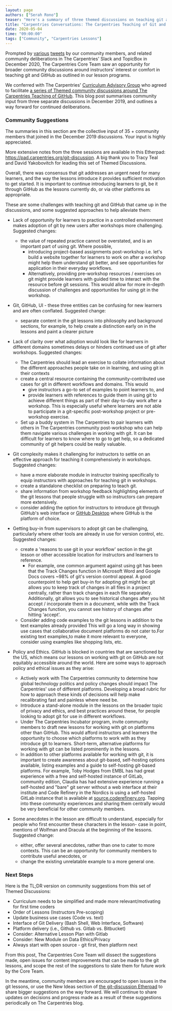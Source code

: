 ```yaml
---
layout: page
authors: ["Serah Rono"]
teaser: "Here's a summary of three themed discussions on teaching git and GitHub from December 2019"
title: "Carpentries Conversations: The Carpentries Teaching of Git and GitHub"
date: 2020-05-04
time: "09:00:00"
tags: ["Community", "Carpentries Lessons"]
---
```

Prompted by [various](https://twitter.com/nicholdav/status/1199699061856751617?s=20) [tweets](https://twitter.com/maddicowen/status/1195161753081929729?s=20) by our community members, and related community deliberations in The Carpentries' Slack and TopicBox in December 2020, The Carpentries Core Team saw an opportunity for broader community discussions around instructors' interest or comfort in teaching git and GitHub as outlined in our lesson programs.

 We conferred with The Carpentries' [Curriculum Advisory Group](https://software-carpentry.org/curriculum-advisors/) who agreed to facilitate [a series of Themed community discussions around The Carpentries Teaching of GitHub](https://carpentries.topicbox.com/groups/discuss/T0d0e93b3a52c01f4-M9cfd4a52ae450ae6265fdf0a/community-discussion-on-the-carpentries-teaching-of-github). This blog post summarises community input from three separate discussions in December 2019, and outlines a way forward for continued deliberations.

### Community Suggestions

The summaries in this section are the collective input of 35 + community members that joined in the December 2019 discussions. Your input is highly appreciated. 

More extensive notes from the three sessions are available in this Etherpad: <https://pad.carpentries.org/git-discussion>. A big thank you to Tracy Teal and David Yakobovitch for leading this set of Themed Discussions.

Overall, there was consensus that git addresses an urgent need for many learners, and the way the lessons introduce it provides sufficient motivation to get started. It is important to continue introducing learners to git, be it through GitHub as the lessons currently do, or via other platforms as appropriate.

These are some challenges with teaching git and GitHub that came up in the discussions, and some suggested approaches to help alleviate them:

- Lack of opportunity for learners to practice in a controlled environment makes adoption of git by new users after workshops more challenging. Suggested changes:
  - the value of repeated practice cannot be overstated, and is an important part of using git. Where possible,
    - introducing project-based assignments post-workshop i.e. let's build a website together for learners to work on after a workshop might help them understand git better, and see opportunities for application in their everyday workflows. 
    - Alternatively, providing pre-workshop resources / exercises on git might provide learners with guided time to interact with the resource before git sessions. This would allow for more in-depth discussion of challenges and opportunities for using git in the workshop.

- Git, GitHub, UI - these three entities can be confusing for new learners and are often conflated. Suggested change:
  - separate content in the git lessons into philosophy and background sections, for example, to help create a distinction early on in the lessons and paint a clearer picture

- Lack of clarity over what adoption would look like for learners in different domains sometimes delays or hinders continued use of git after workshops. Suggested changes:
  - The Carpentries should lead an exercise to collate information about the different approaches people take on in learning, and using git in their contexts
  - create a central resource containing the community-contributed use cases for git in different workflows and domains. This would 
    - give instructors a go-to set of examples to point learners to, and 
    - provide learners with references to guide them in using git to achieve different things as part of their day-to-day work after a workshop. This is especially useful where learners are not able to participate in a git-specific post-workshop project or pre-workshop exercise.
  - Set up a buddy system in The Carpentries to pair learners with others in The Carpentries community post-workshop who can help them navigate various challenges in working with git. It can be difficult for learners to know where to go to get help, so a dedicated community of git helpers could be really valuable.

- Git complexity makes it challenging for instructors to settle on an effective approach for teaching it comprehensively in workshops. Suggested changes:
  - have a more elaborate module in instructor training specifically to equip instructors with approaches for teaching git in workshops.
  - create a standalone checklist on preparing to teach git. 
  - share information from workshop feedback highlighting elements of the git lessons that people struggle with so instructors can prepare more extensively.  
  - consider adding the option for instructors to introduce git through GitHub's web interface or [GitHub Desktop](https://desktop.github.com) where GitHub is the platform of choice.

- Getting buy-in from supervisors to adopt git can be challenging, particularly where other tools are already in use for version control, etc. Suggested changes:
  - create a 'reasons to use git in your workflow' section in the git lesson or other accessible location for instructors and learners to reference.
    - For example, one common argument against using git has been that the Track Changes function in Microsoft Word and Google Docs covers ~98% of git's version control appeal. A good counterpoint to help get buy-in for adopting git might be: git allows you to keep track of changes in all files in a project centrally, rather than track changes in each file separately. Additionally, git allows you to see historical changes after you hit accept / incorporate them in a document, while with the Track Changes function, you cannot see history of changes after hitting 'accept'. 
  - Consider adding code examples to the git lessons in addition to the text examples already provided This will go a long way in showing use cases that collaborative document platforms do not cater to.For existing text examples,to make it more relevant to everyone, consider using examples like shopping lists, etc.

- Policy and Ethics. GitHub is blocked in countries that are sanctioned by the US, which means our lessons on working with git on GitHub are not equitably accessible around the world. Here are some ways to approach policy and ethical issues as they arise:
  - Actively work with The Carpentries community to determine how global technology politics and policy changes should impact The Carpentries' use of different platforms. Developing a broad rubric for how to approach these kinds of decisions will help make recalibrating fast and painless where need be.
  - Introduce a stand-alone module in the lessons on the broader topic of privacy and ethics, and best practices around these, for people looking to adopt git for use in different workflows.
  - Under The Carpentries Incubator program, invite community members to draft new lessons for working with git on platforms other than GitHub. This would afford instructors and learners the opportunity to choose which platforms to work with as they introduce git to learners. Short-term, alternative platforms for working with git can be listed prominently in the lessons.
  - In addition to other platforms available for working with git, it is important to create awareness about git-based, self-hosting options available, listing examples and a guide to self-hosting git-based platforms. For example, Toby Hodges from EMBL has had great experience with a free and self-hosted instance of GitLab, community edition, Claudia has had extensive experience  running a self-hosted and "bare" git server without a web interface at their institute and Code Refinery in the Nordics is using a self-hosted GitLab instance that is available at [source.coderefinery.org](https://source.coderefinery.org/). Tapping into these community experiences and sharing them centrally would be very beneficial for other community members.

- Some anecdotes in the lesson are difficult to understand, especially for people who first encounter these characters in the lesson- case in point, mentions of Wolfman and Dracula at the beginning of the lessons. Suggested change:
  - either, offer several anecdotes, rather than one to cater to more contexts. This can be an opportunity for community members to contribute useful anecdotes, or
  - change the existing unrelatable example to a more general one.


### Next Steps

Here is the TL;DR version on community suggestions from this set of Themed Discussions:
- Curriculum needs to be simplified and made more relevant/motivating for first time coders
- Order of Lessons (Instructors Pre-scoping)
- Update business use cases (Code vs. text)
- Interface of Git Delivery (Bash Shell, Web Interface, Software)
- Platform delivery (i.e., Github vs. Gitlab vs. Bitbucket)
- Consider: Alternative Lesson Plan with Gitlab
- Consider: New Module on Data Ethics/Privacy
- Always start with open source - git first, then platform next


From this post, The Carpentries Core Team will dissect the suggestions made, open issues for content improvements that can be made to the git lessons, and scope the rest of the suggestions to slate them for future work by the Core Team.

In the meantime, community members are encouraged to open issues in the git lessons, or use the New Ideas section of [the git-discussion Etherpad](https://pad.carpentries.org/git-discussion) to share bigger suggestions on the way forward. We will continue to share updates on decisions and progress made as a result of these suggestions periodically on The Carpentries blog. 